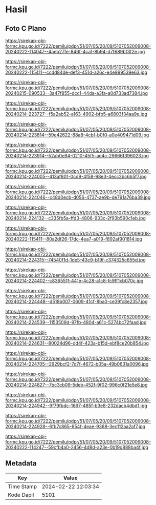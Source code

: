 # Hasil

## Foto C Plano

https://sirekap-obj-formc.kpu.go.id/7222/pemilu/pdpr/51/07/05/20/09/5107052009008-20240222-114047--4aeb27fe-846f-4ca1-8b94-d7f689bf3f2e.jpg

https://sirekap-obj-formc.kpu.go.id/7222/pemilu/pdpr/51/07/05/20/09/5107052009008-20240222-115411--ccdd84de-def3-451d-a26c-e4e999539e63.jpg

https://sirekap-obj-formc.kpu.go.id/7222/pemilu/pdpr/51/07/05/20/09/5107052009008-20240215-090533--3a47f855-dcc1-44da-a3fa-a0d733ad7384.jpg

https://sirekap-obj-formc.kpu.go.id/7222/pemilu/pdpr/51/07/05/20/09/5107052009008-20240214-223727--f5a2ab52-a163-4902-bfb5-a6803f34aa9e.jpg

https://sirekap-obj-formc.kpu.go.id/7222/pemilu/pdpr/51/07/05/20/09/5107052009008-20240214-223814--59e42622-88a8-4cbf-b0f0-a0e409471d09.jpg

https://sirekap-obj-formc.kpu.go.id/7222/pemilu/pdpr/51/07/05/20/09/5107052009008-20240214-223914--52ab0e94-0210-45f5-ae4c-29666f396023.jpg

https://sirekap-obj-formc.kpu.go.id/7222/pemilu/pdpr/51/07/05/20/09/5107052009008-20240214-224005--413af801-0cd9-4f58-98e3-4ecc2bc6b5f7.jpg

https://sirekap-obj-formc.kpu.go.id/7222/pemilu/pdpr/51/07/05/20/09/5107052009008-20240214-224046--c48d0ecb-d056-4737-ae9b-de791a76ba39.jpg

https://sirekap-obj-formc.kpu.go.id/7222/pemilu/pdpr/51/07/05/20/09/5107052009008-20240214-224132--c335fb5a-ffd3-4806-933c-2f93b590c1eb.jpg

https://sirekap-obj-formc.kpu.go.id/7222/pemilu/pdpr/51/07/05/20/09/5107052009008-20240222-115411--80a2df26-17dc-4ea7-a019-f892af901814.jpg

https://sirekap-obj-formc.kpu.go.id/7222/pemilu/pdpr/51/07/05/20/09/5107052009008-20240214-224315--74540f1d-1de5-43c9-b19f-c374325c655d.jpg

https://sirekap-obj-formc.kpu.go.id/7222/pemilu/pdpr/51/07/05/20/09/5107052009008-20240214-224402--c836551f-441e-4c28-a1c8-fc9ff1cb070c.jpg

https://sirekap-obj-formc.kpu.go.id/7222/pemilu/pdpr/51/07/05/20/09/5107052009008-20240214-224448--d518b007-0609-41cf-8ba0-ce39fc8e2357.jpg

https://sirekap-obj-formc.kpu.go.id/7222/pemilu/pdpr/51/07/05/20/09/5107052009008-20240214-224539--1153509d-97fb-4804-a61c-5274bc72faad.jpg

https://sirekap-obj-formc.kpu.go.id/7222/pemilu/pdpr/51/07/05/20/09/5107052009008-20240214-224631--80024d96-dd4f-423a-b15d-ebf8ce20b854.jpg

https://sirekap-obj-formc.kpu.go.id/7222/pemilu/pdpr/51/07/05/20/09/5107052009008-20240214-224705--2929bcf2-7d7f-4672-b05a-49b0631a0096.jpg

https://sirekap-obj-formc.kpu.go.id/7222/pemilu/pdpr/51/07/05/20/09/5107052009008-20240214-224827--7bc3cb09-5deb-452f-9f02-996c0f21e5e8.jpg

https://sirekap-obj-formc.kpu.go.id/7222/pemilu/pdpr/51/07/05/20/09/5107052009008-20240214-224942--9f79fbdc-1667-485f-b3e8-232dacb4dbd1.jpg

https://sirekap-obj-formc.kpu.go.id/7222/pemilu/pdpr/51/07/05/20/09/5107052009008-20240214-224928--6fb7c865-654f-4eae-9368-3ec112aa2af7.jpg

https://sirekap-obj-formc.kpu.go.id/7222/pemilu/pdpr/51/07/05/20/09/5107052009008-20240222-114247--59cfb4a0-2456-4d8d-a23e-0b19d888ba4f.jpg


## Metadata

| Key        | Value               |
| ---------- | ------------------- |
| Time Stamp | 2024-02-22 12:03:34 |
| Kode Dapil | 5101                |



